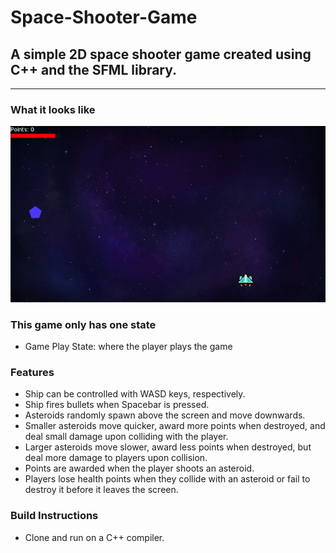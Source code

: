 # Space-Shooter-Game
## A simple 2D space shooter game created using C++ and the SFML library.
---
### What it looks like
![Demo](Demo.gif)

### This game only has one state

- Game Play State: where the player plays the game

### Features

- Ship can be controlled with WASD keys, respectively.
- Ship fires bullets when Spacebar is pressed.
- Asteroids randomly spawn above the screen and move downwards.
- Smaller asteroids move quicker, award more points when destroyed, and deal small damage upon colliding with the player.
- Larger asteroids move slower, award less points when destroyed, but deal more damage to players upon collision.
- Points are awarded when the player shoots an asteroid.
- Players lose health points when they collide with an asteroid or fail to destroy it before it leaves the screen.

### Build Instructions

- Clone and run on a C++ compiler.
